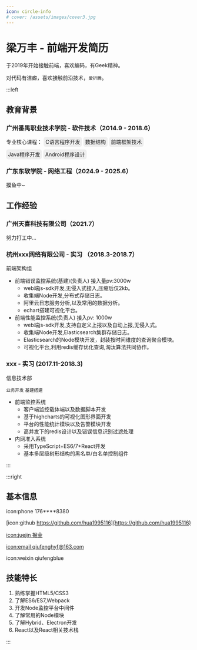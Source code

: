 ```yaml
---
icon: circle-info
# cover: /assets/images/cover3.jpg
---
```


# 梁万丰 - 前端开发简历



于2019年开始接触前端，喜欢编码，有Geek精神。


对代码有洁癖，喜欢接触前沿技术，`爱折腾`。
 <!-- more -->

:::left

## 教育背景
### 广州番禺职业技术学院 - 软件技术（2014.9 - 2018.6）

专业核心课程：
<span style="background:#eee;padding:5px;border-radius:6px;">
C语言程序开发</span>
<span style="background:#eee;padding:5px;border-radius:6px;">
数据结构</span>
<span style="background:#eee;padding:5px;border-radius:6px;">
前端框架技术</span>  

<span style="background:#eee;padding:5px;border-radius:6px;">
Java程序开发</span>
<span style="background:#eee;padding:5px;border-radius:6px;">
Android程序设计</span>

### 广东东软学院 - 网络工程（2024.9 - 2025.6）
摸鱼中~




## 工作经验

### 广州天喜科技有限公司（2021.7）
努力打工中...

### 杭州xxx网络有限公司 - 实习 （2018.3-2018.7）
前端架构组

- 前端错误监控系统(基建)(负责人) 接入量pv:3000w
  - web端js-sdk开发,无侵入式接入,压缩后仅2kb。
  - 收集端Node开发,分布式存储日志。
  - 阿里云日志服务分析,以及常用的数据分析。
  - echart搭建可视化平台。
- 前端性能监控系统(负责人) 接入pv: 1000w
  - web端js-sdk开发,支持自定义上报以及自动上报,无侵入式。
  - 收集端Node开发,Elasticsearch集群存储日志。
  - Elasticsearch的Node模块开发，封装按时间维度的查询聚合模块。
  - 可视化平台,利用redis缓存优化查询,淘汰算法共同协作。

### xxx - 实习 (2017.11-2018.3)
信息技术部

`业务开发` `基建搭建`

- 前端监控系统
  - 客户端监控载体端以及数据脚本开发
  - 基于highcharts的可视化图形界面开发
  - 平台的性能统计模块以及告警模块开发
  - 高并发下的redis设计以及错误信息识别过滤处理
- 内网准入系统
  - 采用TypeScript+ES6/7+React开发
  - 基本多层级树形结构的黑名单/白名单控制组件


:::

:::right
## 基本信息
icon:phone 176****8380

[icon:github https://github.com/hua1995116](https://github.com/hua1995116)

[icon:juejin 掘金](https://juejin.cn/user/923245497557111) 

[icon:email qiufenghyf@163.com](mailto:qiufenghyf@163.com)

icon:weixin qiufengblue

## 技能特长
1. 熟练掌握HTML5/CSS3
2. 了解ES6/ES7,Webpack
3. 开发Node监控平台中间件
4. 了解常用的Node模块
5. 了解Hybrid、Electron开发
6. React以及React相关技术栈

:::


